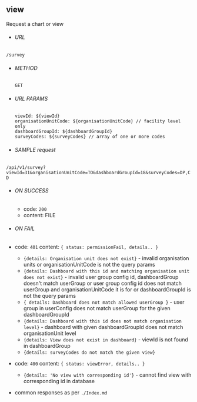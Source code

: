 ## view

Request a chart or view

* ###### URL

 `/survey`

* ###### METHOD

  `GET`

* ###### URL PARAMS

  ```
  viewId: ${viewId}
  organisationUnitCode: ${organisationUnitCode} // facility level only
  dashboardGroupId: ${dashboardGroupId}
  surveyCodes: ${surveyCodes} // array of one or more codes
  ```

* ###### SAMPLE request

 `/api/v1/survey?viewId=31&organisationUnitCode=TO&dashboardGroupId=18&surveyCodes=DP,CD`

* ###### ON SUCCESS
  * code:  `200`
  * content: FILE

* ###### ON FAIL
 * code: `401` content: `{ status: permissionFail, details.. }`
   * `{details: Organisation unit does not exist}` - invalid organisation units or organisationUnitCode is not the query params
   * `{details: Dashboard with this id and matching organisation unit does not exist}`  - invalid user group config id, dashboardGroup doesn't match userGroup or user group config id does not match userGroup and organisationUnitCode it is for or dashboardGroupId is not the query params
   * `{ details: Dashboard does not match allowed userGroup }` - user group in userConfig does not match userGroup for the given dashboardGroupId
   * `{details: Dashboard with this id does not match organisation level}` - dashboard with given dashboardGroupId does not match organisationUnit level
   * `{details: View does not exist in dashboard}` - viewId is not found in dashboardGroup
   * `{details: surveyCodes do not match the given view}`
 * code: `400` content: `{ status: viewError, details.. }`
   * `{details: 'No view with corresponding id'}` - cannot find view with corresponding id in database
 * common responses as per `./Index.md`
